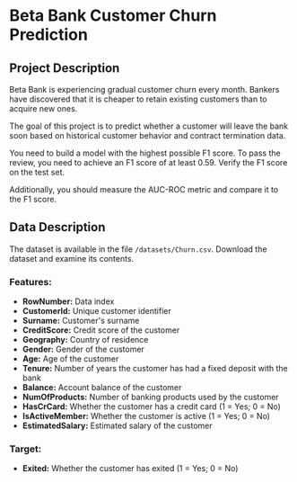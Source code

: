 # Beta Bank Customer Churn Prediction

## Project Description

Beta Bank is experiencing gradual customer churn every month. Bankers have discovered that it is cheaper to retain existing customers than to acquire new ones.

The goal of this project is to predict whether a customer will leave the bank soon based on historical customer behavior and contract termination data.

You need to build a model with the highest possible F1 score. To pass the review, you need to achieve an F1 score of at least 0.59. Verify the F1 score on the test set.

Additionally, you should measure the AUC-ROC metric and compare it to the F1 score.

## Data Description

The dataset is available in the file `/datasets/Churn.csv`. Download the dataset and examine its contents.

### Features:

- **RowNumber:** Data index
- **CustomerId:** Unique customer identifier
- **Surname:** Customer's surname
- **CreditScore:** Credit score of the customer
- **Geography:** Country of residence
- **Gender:** Gender of the customer
- **Age:** Age of the customer
- **Tenure:** Number of years the customer has had a fixed deposit with the bank
- **Balance:** Account balance of the customer
- **NumOfProducts:** Number of banking products used by the customer
- **HasCrCard:** Whether the customer has a credit card (1 = Yes; 0 = No)
- **IsActiveMember:** Whether the customer is active (1 = Yes; 0 = No)
- **EstimatedSalary:** Estimated salary of the customer

### Target:
- **Exited:** Whether the customer has exited (1 = Yes; 0 = No)
